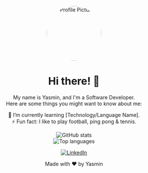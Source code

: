 <!-- Header section -->
<p align="center">
  <img src="https://media.licdn.com/dms/image/D4D35AQGQOlblrhlDrg/profile-framedphoto-shrink_200_200/0/1665175661522?e=1683057600&v=beta&t=TQmLfxKUa005suPzkPsJ8g_BpLheI4bC9WO5Y3y-kA8" width="150" height="150" style="border-radius:50%;" alt="Profile Picture" />
</p>

<h1 align="center">Hi there! 👋</h1>

<p align="center">
  My name is Yasmin, and I'm a Software Developer.<br />
  Here are some things you might want to know about me:
</p>

<!-- About section -->
<p align="center">
  🌱 I’m currently learning [Technology/Language Name].<br />
  ⚡ Fun fact: I like to play football, ping pong & tennis.<br />
</p>

<!-- GitHub stats section -->
<p align="center">
  <img src="https://github-readme-stats.vercel.app/api?username=YMH-Yasmin&show_icons=true&count_private=true&hide=stars&theme=radical" alt="GitHub stats" /><br />
  <img src="https://github-readme-stats.vercel.app/api/top-langs/?username=YMH-Yasmin&layout=compact&theme=radical" alt="Top languages" />
</p>

<!-- Social media and contact section -->
<p align="center">
  <a href="https://www.linkedin.com/in/yasmin-hamdy"><img src="https://img.shields.io/badge/-LinkedIn-blue?style=for-the-badge&logo=linkedin" alt="LinkedIn" /></a>
</p>

<!-- Footer section -->
<p align="center">
  Made with ❤️ by Yasmin<br />
</p>
